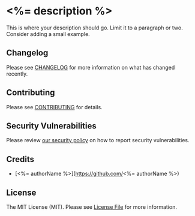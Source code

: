 # <%= description %>

This is where your description should go. Limit it to a paragraph or two. Consider adding a small example.

## Changelog

Please see [CHANGELOG](CHANGELOG.md) for more information on what has changed recently.

## Contributing

Please see [CONTRIBUTING](CONTRIBUTING.md) for details.

## Security Vulnerabilities

Please review [our security policy](../../security/policy) on how to report security vulnerabilities.

## Credits

- [<%= authorName %>](https://github.com/<%= authorName %>)

## License

The MIT License (MIT). Please see [License File](LICENSE.md) for more information.
